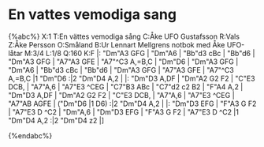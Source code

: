 # En vattes vemodiga sang

{%abc%}
X:1
T:En vättes vemodiga sång
C:Åke UFO Gustafsson
R:Vals
Z:Åke Persson
O:Småland
B:Ur Lennart Mellgrens notbok med Åke UFO-låtar
M:3/4
L:1/8
Q:160
K:F
|: "Dm"A3 GFG | "Dm"A6 | "Bb"d3 cBc | "Bb"d6 | "Dm"A3 GFG | "A7"A3 GFE | "A7"^C3 A,=B,C | "Dm"D6 | 
   "Dm"A3 GFG | "Dm"A6 | "Bb"d3 cBc | "Bb"d6 | "Dm"A3 GFG | "A7"A3 GFE | "A7"^C3 A,=B,C |1 "Dm"D6 :|2 "Dm"D4 A,2 |
|: "Dm"D3 A,DF | "Dm"A2 G2 F2 | "C"E3 DCB, | "A7"A,6 | "A7"E3 ^CEG | "C7"B3 ABc | "C7"d2 c2 B2 | "F"A4 A,2 |
   "Dm"D3 A,DF | "Dm"A2 G2 F2 | "C"E3 DCB, | "A7"A,6 | "A7"E3 ^CEG | "A7"AB AGFE | ("Dm"D6 |1 D6) :|2 "Dm"D4 A,2 |
|: "Dm"D3 EFG | "F"A3 G F2 | "A7"E3 D ^C2 | "Dm"A,6 | "Dm"D3 EFG | "F"A3 G F2 | "A7"E3 D ^C2 |1 "Dm"D4 A,2 :|2 "Dm"D4 z2 |]

{%endabc%}
